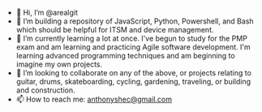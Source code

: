 - 👋 Hi, I’m @arealgit
- 👀 I’m building a repository of JavaScript, Python, Powershell, and Bash which should be helpful for ITSM and device management.
- 🌱 I’m currently learning a lot at once. I've begun to study for the PMP exam and am learning and practicing Agile software development. I'm learning advanced programming techniques and am beginning to imagine my own projects. 
- 💞️ I’m looking to collaborate on any of the above, or projects relating to guitar, drums, skateboarding, cycling, gardening, traveling, or building and construction. 
- 📫 How to reach me: anthonyshec@gmail.com

<!---
arealgit/arealgit is a ✨ special ✨ repository because its `README.md` (this file) appears on your GitHub profile.
You can click the Preview link to take a look at your changes.
--->
